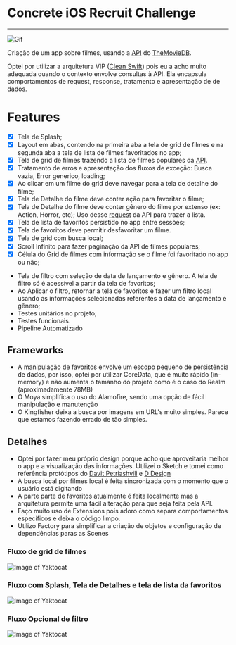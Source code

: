 # Concrete iOS Recruit Challenge

---

![Gif](assets/Logo-animado-1.gif)


Criação de um app sobre filmes, usando a [API](https://developers.themoviedb.org/3/getting-started/introduction) do [TheMovieDB](https://www.themoviedb.org/?language=en). 

Optei por utilizar a arquitetura VIP ([Clean Swift](https://clean-swift.com/clean-swift-ios-architecture/)) pois eu a acho muito adequada quando o contexto envolve consultas à API. Ela encapsula comportamentos de request, response, tratamento e apresentação de de dados.

# Features 

- [x] Tela de Splash;
- [x] Layout em abas, contendo na primeira aba a tela de grid de filmes e na segunda aba a tela de lista de filmes favoritados no app;
- [x] Tela de grid de filmes trazendo a lista de filmes populares da [API](https://developers.themoviedb.org/3/movies/get-popular-movies).
- [x] Tratamento de erros e apresentação dos fluxos de exceção: Busca vazia, Error generico, loading;
- [x] Ao clicar em um filme do grid deve navegar para a tela de detalhe do filme;
- [x] Tela de Detalhe do filme deve conter ação para favoritar o filme;
- [x] Tela de Detalhe do filme deve conter gênero do filme por extenso (ex: Action, Horror, etc); Uso desse [request](https://developers.themoviedb.org/3/genres/get-movie-list) da API para trazer a lista.
- [x] Tela de lista de favoritos persistido no app entre sessões;
- [x] Tela de favoritos deve permitir desfavoritar um filme.
- [x] Tela de grid com busca local;
- [x] Scroll Infinito para fazer paginação da API de filmes populares;
- [x] Célula do Grid de filmes com informação se o filme foi favoritado no app ou não;
- Tela de filtro com seleção de data de lançamento e gênero. A tela de filtro só é acessível a partir da tela de favoritos;
- Ao Aplicar o filtro, retornar a tela de favoritos e fazer um filtro local usando as informações selecionadas referentes a data de lançamento e gênero;
- Testes unitários no projeto;
- Testes funcionais.
- Pipeline Automatizado


## Frameworks
- A manipulação de favoritos envolve um escopo pequeno de persistência de dados, por isso, optei por utilizar CoreData, que é muito rápido (in-memory) e não aumenta o tamanho do projeto como é o caso do Realm (aproximadamente 78MB)
- O Moya simplifica o uso do Alamofire, sendo uma opção de fácil manipulação e manutenção
- O Kingfisher deixa a busca por imagens em URL's muito simples. Parece que estamos fazendo errado de tão simples.

## Detalhes
- Optei por fazer meu próprio design porque acho que aproveitaria melhor o app e a visualização das informações. Utilizei o Sketch e tomei como referência protótipos do [Davit Petriashvili](https://www.sketchappsources.com/free-source/2103-gomovies-whatch-movies-online-sketch-freebie-resource.html) e [D Design](https://www.sketchappsources.com/free-source/2896-sample-iphone-x-movies-app-sketch-freebie-resource.html)
- A busca local por filmes local é feita sincronizada com o momento que o usuário está digitando
- A parte parte de favoritos atualmente é feita localmente mas a arquitetura permite uma fácil alteração para que seja feita pela API.
- Faço muito uso de Extensions pois adoro como separa comportamentos específicos e deixa o código limpo.
- Utilizo Factory para simplificar a criação de objetos e configuração de dependências paras as Scenes


### Fluxo de grid de filmes

![Image of Yaktocat](assets/flow/lista.png)

### Fluxo com Splash, Tela de Detalhes e tela de lista da favoritos

![Image of Yaktocat](assets/flow/splash_detalhes.png)

### Fluxo Opcional de filtro

![Image of Yaktocat](assets/flow/filtro.png)
